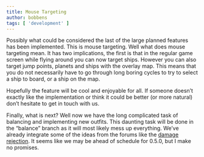 ```yaml
---
title: Mouse Targeting
author: bobbens
tags: [ 'development' ]
---
```


Possibly what could be considered the last of the large planned features has been implemented. This is mouse targeting. Well what  does mouse targeting mean. It has two implications, the first is that in the regular game screen while flying around you can now target ships. However you can also target jump points, planets and ships with the overlay map. This means that you do not necessarily have to go through long boring cycles to try to select a ship to board, or a ship on the map.

Hopefully the feature will be cool and enjoyable for all. If someone doesn’t exactly like the implementation or think it could be better (or more natural) don’t hesitate to get in touch with us.

Finally, what is next? Well now we have the long complicated task of balancing and implementing new outfits. This daunting task will be done in the “balance” branch as it will most likely mess up everything. We’ve already integrate some of the ideas from the forums like the [damage rejection](https://web.archive.org/web/20110321021726/http://forum.naev.org/viewtopic.php?f=6&t=105). It seems like we may be ahead of schedule for 0.5.0, but I make no promises.
